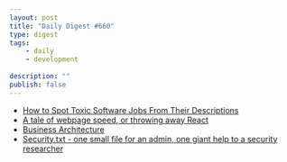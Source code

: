 ```yaml
---
layout: post
title: "Daily Digest #660"
type: digest
tags: 
    - daily
    - development
    
description: ""
publish: false
---
```


- [How to Spot Toxic Software Jobs From Their Descriptions](https://medium.com/swlh/how-to-spot-toxic-software-jobs-from-their-descriptions-c53cf224417f)
- [A tale of webpage speed, or throwing away React](https://solovyov.net/blog/2020/a-tale-of-webpage-speed-or-throwing-away-react/)
- [Business Architecture](https://nocomplexity.com/documents/arplaybook/introduction.html)
- [Security.txt - one small file for an admin, one giant help to a security researcher](https://isc.sans.edu/diary/rss/26510)
